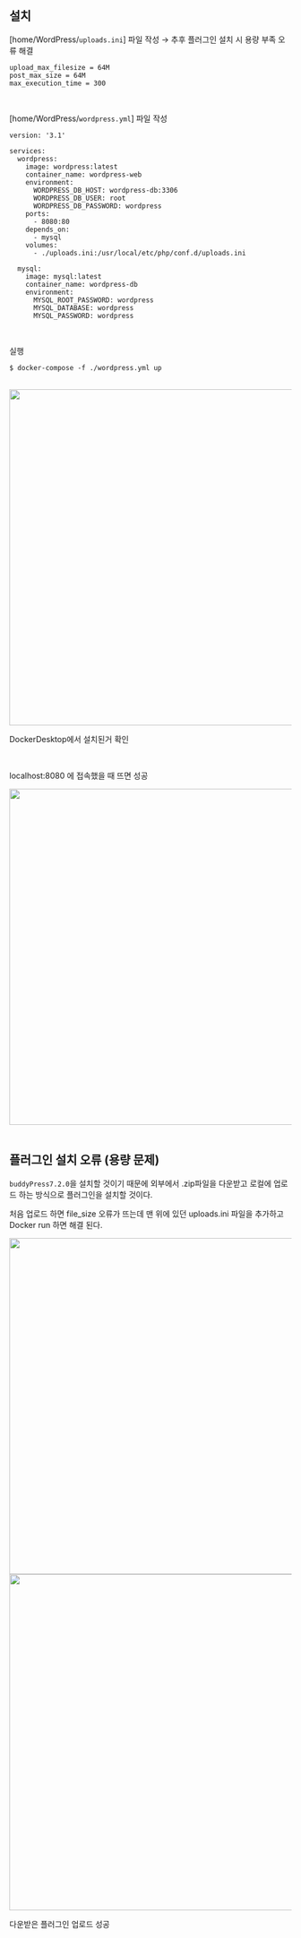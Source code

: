 ## 설치 

[home/WordPress/`uploads.ini`] 파일 작성 → 추후 플러그인 설치 시 용량 부족 오류 해결

```docker
upload_max_filesize = 64M
post_max_size = 64M
max_execution_time = 300
```

<br>

[home/WordPress/`wordpress.yml`] 파일 작성 

```docker
version: '3.1'

services:
  wordpress:
    image: wordpress:latest
    container_name: wordpress-web
    environment:
      WORDPRESS_DB_HOST: wordpress-db:3306
      WORDPRESS_DB_USER: root
      WORDPRESS_DB_PASSWORD: wordpress
    ports:
      - 8080:80
    depends_on:
      - mysql
    volumes:
      - ./uploads.ini:/usr/local/etc/php/conf.d/uploads.ini

  mysql:
    image: mysql:latest
    container_name: wordpress-db
    environment:
      MYSQL_ROOT_PASSWORD: wordpress
      MYSQL_DATABASE: wordpress
      MYSQL_PASSWORD: wordpress

```

<br>

실행

`$ docker-compose -f ./wordpress.yml up` 

<br>

<img src="https://github.com/user-attachments/assets/34e60900-d4bb-4524-a0dd-ca03c9bc9232" width=600>

DockerDesktop에서 설치된거 확인 


<br>

localhost:8080 에 접속했을 때 뜨면 성공

<img src="https://github.com/user-attachments/assets/e34456e8-f0df-4ad6-9583-6c5c142da094" width=600>


<br>

<br>

## 플러그인 설치 오류 (용량 문제)

`buddyPress7.2.0`을 설치할 것이기 때문에 외부에서 .zip파일을 다운받고 로컬에 업로드 하는 방식으로 플러그인을 설치할 것이다.

처음 업로드 하면 file_size 오류가 뜨는데 맨 위에 있던 uploads.ini 파일을 추가하고 Docker run 하면 해결 된다.

<img src="https://github.com/user-attachments/assets/1ece40fb-00a2-450c-8c52-c66a70fae6e9" width=600>

<img src="https://github.com/user-attachments/assets/69229dce-39da-4541-9376-61183d5f13ae" width=600>


다운받은 플러그인 업로드 성공
